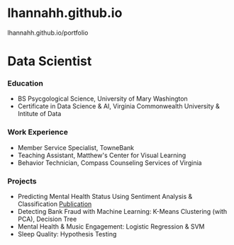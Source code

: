 # lhannahh.github.io
lhannahh.github.io/portfolio
# Data Scientist

### Education
- BS Psycgological Science, University of Mary Washington
- Certificate in Data Science & AI, Virginia Commonwealth University & Intitute of Data

### Work Experience
- Member Service Specialist, TowneBank
- Teaching Assistant, Matthew's Center for Visual Learning
- Behavior Technician, Compass Counseling Services of Virginia

### Projects
- Predicting Mental Health Status Using Sentiment Analysis & Classification
  [Publication](https://github.com/lhannahh/Data-Science-AI-Capstone-Project)
- Detecting Bank Fraud with Machine Learning: K-Means Clustering (with PCA), Decision Tree
- Mental Health & Music Engagement: Logistic Regression & SVM
- Sleep Quality: Hypothesis Testing

